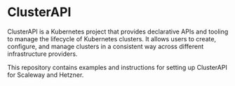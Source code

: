 # ClusterAPI

ClusterAPI is a Kubernetes project that provides declarative APIs and tooling to manage the lifecycle of Kubernetes clusters. It allows users to create, configure, and manage clusters in a consistent way across different infrastructure providers.

This repository contains examples and instructions for setting up ClusterAPI for Scaleway and Hetzner.
